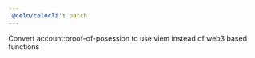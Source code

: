 ```yaml
---
'@celo/celocli': patch
---
```


Convert account:proof-of-posession to use viem instead of web3 based functions
